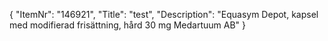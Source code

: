 {
  "ItemNr": "146921",
  "Title": "test",
  "Description": "Equasym Depot, kapsel med modifierad frisättning, hård 30 mg Medartuum AB"
}